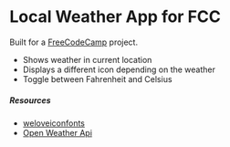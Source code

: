 # Local Weather App for FCC

Built for a [FreeCodeCamp](https://www.freecodecamp.com/challenges/next-challenge) project.
 - Shows weather in current location
 - Displays a different icon depending on the weather
 - Toggle between Fahrenheit and Celsius
 
##### Resources
- [weloveiconfonts](http://weloveiconfonts.com/)
- [Open Weather Api](http://openweathermap.org/API)